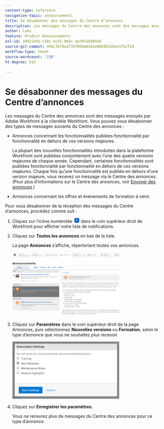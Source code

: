 ```yaml
---
content-type: reference
navigation-topic: announcements
title: Se désabonner des messages du Centre d’annonces
description: Les messages du Centre des annonces sont des messages envoyés par Adobe Workfront à la clientèle Workfront. Vous pouvez vous désabonner des messages du Centre des annonces.
author: Luke
feature: Product Announcements
exl-id: a9922e91-c58c-4c25-968c-ab70fa8d8916
source-git-commit: 494c7bf8aaf3570d4a01b5e88b85410ee3f52f18
workflow-type: tm+mt
source-wordcount: '238'
ht-degree: 91%

---
```


# Se désabonner des messages du Centre d’annonces

Les messages du Centre des annonces sont des messages envoyés par Adobe Workfront à la clientèle Workfront. Vous pouvez vous désabonner des types de messages suivants du Centre des annonces :

* Annonces concernant les fonctionnalités publiées fonctionnalité par fonctionnalité en dehors de ces versions majeures.

  La plupart des nouvelles fonctionnalités introduites dans la plateforme Workfront sont publiées conjointement avec l’une des quatre versions majeures de chaque année. Cependant, certaines fonctionnalités sont publiées fonctionnalité par fonctionnalité en dehors de ces versions majeures. Chaque fois qu’une fonctionnalité est publiée en dehors d’une version majeure, vous recevez un message via le Centre des annonces. (Pour plus d’informations sur le Centre des annonces, voir [Envoyer des annonces](../../administration-and-setup/get-started-wf-administration/view-send-announcements.md).)

* Annonces concernant les offres et événements de formation à venir.

Pour vous désabonner de la réception des messages du Centre d’annonces, procédez comme suit :

1. Cliquez sur l’icône numérotée ![icône de notification](assets/notifications-icon-jewel.jpg) dans le coin supérieur droit de Workfront pour afficher votre liste de notifications.
1. Cliquez sur **Toutes les annonces** en bas de la liste.

   La page **Annonces** s’affiche, répertoriant toutes vos annonces.

   ![Page des annonces](assets/announcements-page-qs-350x210.png)

1. Cliquez sur **Paramètres** dans le coin supérieur droit de la page Annonces, puis sélectionnez **Nouvelles versions** ou **Formation**, selon le type d’annonce que vous ne souhaitez plus recevoir.

   ![Paramètres du centre d’annonces](assets/announcementcenter-settings-350x187.png)

1. Cliquez sur **Enregistrer les paramètres**.

   Vous ne recevrez plus de messages du Centre des annonces pour ce type d’annonce.
